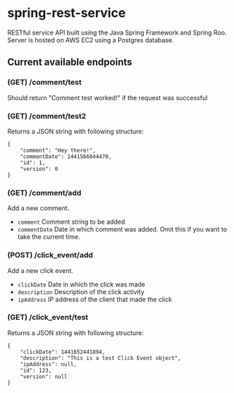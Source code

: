 # spring-rest-service
RESTful service API built using the Java Spring Framework and Spring Roo. Server is hosted on AWS EC2 using a Postgres database.

## Current available endpoints
### (GET) /comment/test
Should return "Comment test worked!" if the request was successful

### (GET) /comment/test2
Returns a JSON string with following structure:
```
{
    "comment": "Hey there!", 
    "commentDate": 1441566044470, 
    "id": 1, 
    "version": 0
}
```

### (GET) /comment/add
Add a new comment.
* `comment` Comment string to be added 
* `commentDate` Date in which comment was added. Omit this if you want to take the current time.



### (POST) /click_event/add
Add a new click event.
* `clickDate` Date in which the click was made
* `description` Description of the click activity
* `ipAddress` IP address of the client that made the click

### (GET) /click_event/test
Returns a JSON string with following structure:
```
{
    "clickDate": 1441652441894,
    "description": "This is a test Click Event object",
    "ipAddress": null,
    "id": 123,
    "version": null
}
```